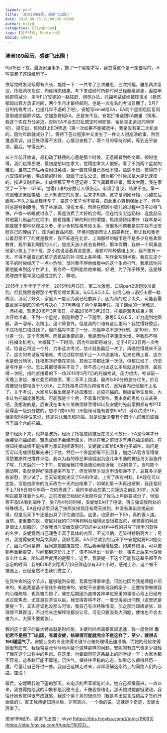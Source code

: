 ```yaml
---
layout: post
title: '澳洲189经历，感谢飞出国！'
date: 2016-09-26 12:00:00 +0800
author: hityd
categories: [flyabroad]
tags: [客户评价, Featured]
bbsid: 18990
---
```


### 澳洲189经历，感谢飞出国！

9月15日下签。最近家里事多，拖了一个星期才写，我觉得这个是一定要写的，不写浪费了这段经历了~
    
快写完时发现写得有点长，提炼一下：一共考了三次雅思，三次托福，雅思两次复议，托福两次复议，均维持原结果。考下来成绩时所剩时间已经超级紧张，面临年龄即将减分，多亏FLY安妮的一路狂赶、想尽办法。托福考试成绩被压海关（竟然都超出官方承诺时间，两个半月才最终邮到，也是一次有名的考试日期了，5月7日的托福考试，也是几年不遇的了吧）。安妮写email给EA，EA两个星期后回复同意用成绩截屏评估。交加急费給EA，还是来不及，安妮打电话跟EA商量（慎用，我这个实在万分紧迫，否则EA不会去打乱既定时间安排，留给真正紧迫的同学吧），提前出，惊险赶上EOI筛选（第一次如果不能被选中，我是没有第二次机会的，因为年龄就减分了）。等待下签过程家中又发生了一件让人很崩溃的事，然后遭遇背调，自己处理得不太好，心情沮丧极了，两个月的等待时间，等到近乎崩溃。最后，守得云开。
    
从三年前开始说，最初动了移民的心思是那个时候，无意间看到些文章，顿时觉得，我们也移民吧，最初是想申加拿大，觉得加拿大人很好。看了不到两个星期的雅思，虽然工作后再没用过英语，但一直觉得自己基础不错，语感不错，觉得四个六应该能达到，等成绩的时候，就做了出生公证，因为那个时候加拿大是比速度的，按递交时间来。出成绩那天至今还记得：天气真跟着应景，瓢泼大雨，我在家哭了一下午：6765，觉得口语的分数让人很伤心。申请了复议，结果不变。第一次跟雅思亲密接触，还不知道它的厉害，后来才知道，这才是刚刚开始，心酸在后面呢~不久之后发现怀孕了，要这个孩子也不容易，自此重心转到保胎上了，怀孕时总是特别疲倦，背了些单词，没有太多。然后在照顾小婴儿的过程中日子过得飞快，产假一转眼就过去了，真是浪费了大好机会啊。但在给宝宝选奶粉、选食品及其他婴儿用品的过程中，随着搜集了解的知识的增加，焦虑感持续攀升（我本身可能就属于那种悲观主义者，多少也和性格有些关系，但很多问题我是实在找不出安慰自己的理由了）。国内的食品问题、环境问题固然让人倍感担忧，但让我和我老公最忍受不了的就是教育，我不知道在北京、上海那样的城市是不是多少有些素质教育，我所看到周围的人们，是成天送小孩去各种班，那年假期，我的一个同事送他家小孩上了8个班，那小孩说活着真没意思，我顿时种种情绪上来，我不想有一天，不得不逼自己的孩子去疯狂的补习班上各种课，写作业写到半夜。我在生这个孩子的时候经历了一点小危险，当时我不停地给腹中的这个生命打气，我承诺他只要他能来到这个世界上，我会尽一切所能给他幸福。好吧，为了孩子移民，这是移民理由中最常见也最成立的了，移吧。
    
2015年上半年学了半年，2015年6月13日，第二次雅思，口语part2话题没准备到，但我强烈觉得那个考官给得太离谱，6,6.5,6.5,4.5。自信心被口语打击得一踏糊涂，消沉了好久，家里人一度认为我已经放弃了，因为真的过了太久，可能我需要蓄足冲到底的勇气与决心：2016年请了两个星期年假，报了连续的一场雅思、一场托福，雅思2016年3月18日，托福2016年3月26日，托福是雅思结束才第一次开始准备，不到一个星期，刚刚熟悉了一下题型。雅思5.5,6,6,5，听力遇到地图题，我一溜号，没跟上。这个算意外。但是我的口语有这么差吗？我觉得好委屈，不过托福口语过线了，但托福写作差了一分，托福单项不是9分制，是30分，30分差一分，这个有戏啊。而且最重要的是，我是因为打字速度太慢，字数码不够（托福全机考）。大概算了一下时间，因为年龄即将减分，定于4月23日再一次考试，给自己将近一个月，力争这次考试，估计就是最后一次了，再晚觉得就来不及了。这次的考试反常地难，考试过程中就不止一人中途退场，后来在网上看，这次也是低分场次，托福那次好像在实验，其他三项都比第一次低，但都过线了，仍旧是写作差一分。怎么算都觉得来不及了，但不忍心付出这么多后就这样放弃，最后搏一次吧，报的紧接着的下一场2016年5月7日的托福考试，压力很大，考试前一天晚上发烧，难过委屈得直哭，第二天早上烧退，最终以90分的总分过关，折合成雅思分数相当于7,7,6,6。三次托福考试均为跨省考试，因为省内已经报不上名了。关于考试，大家可以看出我是不适应雅思，适应托福的。但据留学生反映，大多认为托福比雅思难。可能我是个个例，不具备代表性，我本身的思维方式亲美吧。我想说的是，后来我在本专业某微信群里得知以及安妮的先前案例都有考PTE获得高一级别分数的，想冲7或6.5的（州担保可能有要求6.5的）可以试试PTE，但是就EA评估来说，还是只认雅思和托福，就是说至少要有个四个六的雅思或相当于四个六的托福。
    
整个经历下来，也算是波折，经历了托福成绩被压在海关不放行，EA是今年才开始接受托福成绩，雅思成绩不会经历海关，所以在我之前很少有用托福成绩的。在得知托福成绩不能按官方承诺时间寄到时，安妮就立即给EA发电子邮件，询问是否可以用成绩截屏先进行评估，然后一个多星期等不到回复，加之EA官方写得很清楚要原件扫描件评估，我以为我的移民申请就因为这几年不遇的被压海关而告终了呢，几天后的一个下午，安妮给我打电话激动地告诉我：EA同意了。当时那个感动啊，虽然觉得好像还是来不及了，但觉得至少没连申请都递不了，总算多少是些安慰，至少试了。当天安妮就递交了EA的申请，上传了所有材料。EA现在可以加急，但是由原来的五天改为十天内出结果了，如果到第十天再出结果，我还是赶不上7月6日的今年第一次的筛选了，我的年龄会在第二次筛选之前到33岁，大家明白那意味着什么吧。之前安妮已经给EA发邮件说了我马上年龄要减分了，但怕等不及EA看到邮件了。到7月4号的时候，安妮给EA打了电话，再三强调我所处的特殊境况，EA在电话里只说了按照安排我还有两天排到，并没有承诺会提前处理，但是当天下午还是出具了评估通过函。这里，也感谢一下EA，真的很人道。当然，更重要的是，安妮对我的CDR等材料处理得还是很稳妥的，我觉得资料还是很让人信服的，记得我当时交给安妮CPD的中文材料中有的只写了所学习软件的名字，安妮竟然自己润色丰富了具体的内容，不光准确，还显得特别高大上；另外，我觉得安妮的英文真好，我好羡慕。EA评估收到的当天下午安妮就将EOI提交了，因为时间紧迫，我同意她直接提交，然后我再慢慢检查，如果有错误，可以撤销再重新提交，时间都到这份儿上了，恨不得抢出一秒是一秒。事实上后来也没检查出什么来，所以最后就用的是那个。这里，我要提一下这个可能我这辈子都不会忘记的时间：我的EOI递交距离7月6日筛选仅有33个小时，感谢上帝，这个被不被选上，已经全然不由我们做主了。
    
在我生命的这个节点，能够碰到安妮，我真觉得很幸运。可能也因为我是师姐介绍来的，知道我是基于信任扑奔她来的，安妮不光要处理我的案子，还要捎带做做我的心理疏导，也真难为她了。我在后期因为连带各种单位家里的事情心理上已经有点过度焦虑，尤其是在背调以后，我觉得答得不好，一度觉得会出问题（这里还是要提一下，其实背调也没那么可怕，我自己有点特殊情况，加之那时超级紧张，处理得不算得当，不过后来连解释信都没让写，可见只要没有大问题，使馆也不会太难为人，大家不要紧张）。
    
我的这个案子的最大特点就是时间急，关键时间点需要反应迅速，我一度觉得 **当初若不是用了飞出国，有着安妮，结果很可能就完全不是这样了，至少，就得去190碰运气了**。安妮业务的专业使得关键节点被处理得迅速准确，而她的经验使得她很有底气，我经常紧张兮兮地问些个这样那样的问题，安妮的有底气也多少减轻了我在这个过程中的焦虑。在这里，也要跟同在这条路上的同学提一下：大家也都不容易，这条路可能不算短，沉住气，保持住平稳的心态，如果怎么都得经历一遭，尽量让自己好过一些。我自己这样走过来，非常理解这条路上的同路人们的心路，加油！
    
最后，安妮跟我说下签的那天，从电话的声音都能听出，她自己都很高兴，一直以来，我觉得她给我的印象都是沉稳专业，不像我情绪化，那天她说她都挺激动，我估计她也觉得很有成就感，我这个案子真的很快的（我是考出语言成绩后才签约开始做的）。反正我师姐知道以后，非常高兴，一个劲的说，这就是个奇迹，安妮太厉害了。

澳洲189经历，感谢飞出国！ hityd [https://bbs.fcgvisa.com/t/topic/19093](https://bbs.fcgvisa.com/t/topic/19093)。
